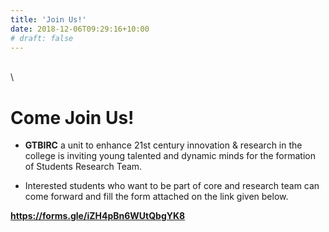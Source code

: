 ```yaml
---
title: 'Join Us!'
date: 2018-12-06T09:29:16+10:00
# draft: false
---
```

\
\


# Come Join Us!

- **GTBIRC** a unit to enhance 21st century innovation & research in the college is inviting young talented and dynamic minds for the formation of Students Research Team.

- Interested students who want to be part of core and research team can come forward and fill the form attached on the link given below.

**https://forms.gle/iZH4pBn6WUtQbgYK8**


